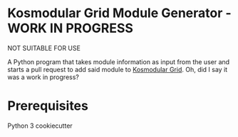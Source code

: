 # Kosmodular Grid Module Generator - WORK IN PROGRESS

NOT SUITABLE FOR USE

A Python program that takes module information as input from the user and starts a pull request to add said module to [Kosmodular Grid](kosmodulargrid.com). Oh, did I say it was a work in progress?

# Prerequisites
Python 3
cookiecutter
